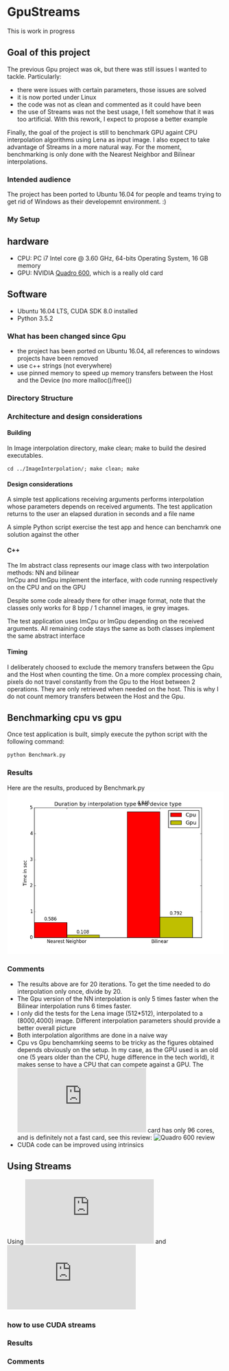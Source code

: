 # GpuStreams

This is work in progress 

## Goal of this project

The previous Gpu project was ok, but there was still issues I wanted to tackle. Particularly:
- there were issues with certain parameters, those issues are solved
- it is now ported under Linux
- the code was not as clean and commented as it could have been
- the use of Streams was not the best usage, I  felt somehow that it was too artificial. With this rework, I expect to propose a better example

Finally, the goal of the project is still to benchmark GPU againt CPU interpolation algorithms using Lena as input image. I also expect to take advantage of Streams in a more natural way. For the moment, benchmarking is only done with the Nearest Neighbor and Bilinear interpolations.

### Intended audience
The project has been ported to Ubuntu 16.04 for people and teams trying to get rid of Windows as their developemnt environment. :)

### My Setup

hardware
--------
- CPU: PC i7 Intel core @ 3.60 GHz,  64-bits Operating System, 16 GB memory 
- GPU: NVIDIA [Quadro 600], which is a really old card

Software
--------
- Ubuntu 16.04 LTS, CUDA SDK 8.0 installed
- Python 3.5.2 

### What has been changed since Gpu
- the project has been ported on Ubuntu 16.04, all references to windows projects have been removed
- use c++ strings (not everywhere)
- use pinned memory to speed up memory transfers between the Host and the Device (no more malloc()/free())

### Directory Structure

### Architecture and design considerations

#### Building

In Image interpolation directory, make clean; make to build the desired executables.

```shell
cd ../ImageInterpolation/; make clean; make
```

#### Design considerations
A simple test applications receiving arguments performs interpolation whose parameters depends on received arguments.
The test application returns to the user an elapsed duration in seconds and a file name

A simple Python script exercise the test app and hence can benchamrk one solution against the other

#### C++
The Im abstract class represents our image class with two interpolation methods: NN and bilinear  
ImCpu and ImGpu implement the interface, with code running respectively on the CPU and on the GPU

Despite some code already there for other image format, note that the classes only works for 8 bpp / 1 channel images, ie grey images.

The test application uses ImCpu or ImGpu depending on the received arguments. All remaining code stays the same as both classes implement the same abstract interface

#### Timing
I deliberately choosed to exclude the memory transfers between the Gpu and the Host when counting the time. On a more complex processing chain, pixels do not travel constantly from the Gpu to the Host between 2 operations. They are only retrieved when needed on the host. This is why I do not count memory transfers between the Host and the Gpu.

## Benchmarking cpu vs gpu

Once test application is built, simply execute the python script with the following command: 
```python
python Benchmark.py
```

### Results
Here are the results, produced by Benchmark.py
![Results][Results]

### Comments
- The results above are for 20 iterations. To get the time needed to do interpolation only once, divide by 20.
- The Gpu version of the NN interpolation is only 5 times faster when the Bilinear interpolation runs 6 times faster.
- I only did the tests for the Lena image (512*512), interpolated to a (8000,4000) image. Different interpolation parameters should provide a better overall picture
- Both interpolation algorithms are done in a naive way
- Cpu vs Gpu benchamrking seems to be tricky as the figures obtained depends obviously on the setup. In my case, as the GPU used is an old one (5 years older than the CPU, huge difference in the tech world), it makes sense to have a CPU that can compete against a GPU. The ![Quadro 600][Quadro 600] card has only 96 cores, and is definitely not a fast card, see this review: ![Quadro 600 review][Quadro 600 review]
- CUDA code can be improved using intrinsics  


## Using Streams

Using ![CUDA streams][CUDA streams] and ![CUDA events][CUDA events]

### how to use CUDA streams

### Results

### Comments



[Lena]: http://www.cosy.sbg.ac.at/~pmeerw/Watermarking/lena_color.gif "Lena"

[Results]: /Release/CpuVsGpu.png
[Streams]: /Release/Streams.png
[NonStreams]: /Release/NonStream.png
[simpleStreams]: /Release/simpleStreams.png

[xkcd]: http://xkcd.com/
[Anaconda]: https://www.continuum.io/why-anaconda
[Quadro 600]: http://www.nvidia.com/object/product-quadro-600-us.html
[Quadro 600 review]: https://www.dpreview.com/forums/post/53081447
[Benchmark.py]: /Release/Benchmark.py
[Matplotlib]: http://matplotlib.org/
[CUDA streams]: http://docs.nvidia.com/cuda/cuda-runtime-api/group__CUDART__STREAM.html#group__CUDART__STREAM
[CUDA events]: http://docs.nvidia.com/cuda/cuda-runtime-api/group__CUDART__EVENT.html#group__CUDART__EVENT
